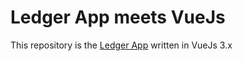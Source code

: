 # Ledger App meets VueJs 

This repository is the [Ledger App](https://github.com/vespaiach/ledger) written in VueJs 3.x
